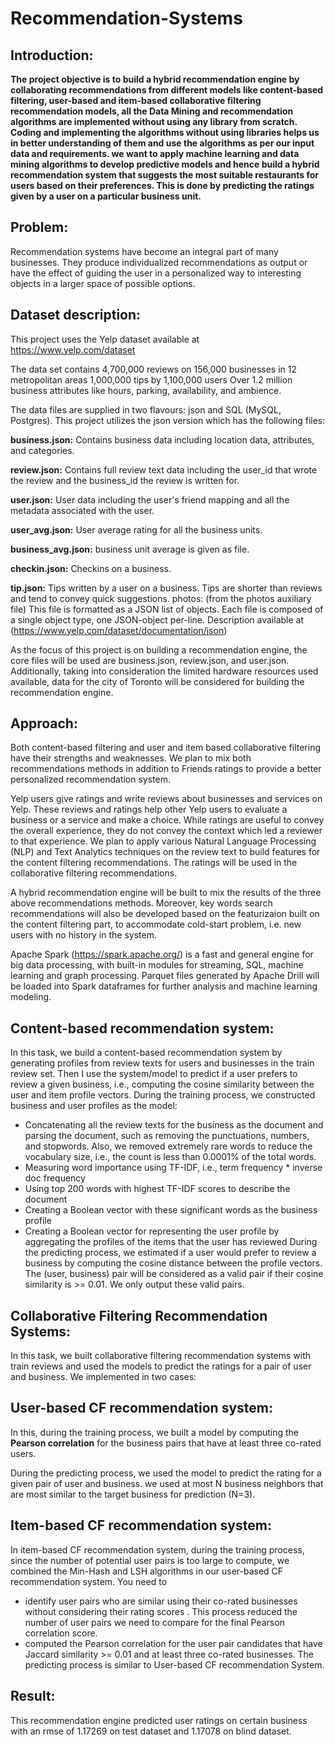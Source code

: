 # **Recommendation-Systems**

## **Introduction:**

**The project objective is to build a hybrid recommendation engine by collaborating recommendations from different models like content-based filtering, user-based and item-based collaborative filtering recommendation models, all the Data Mining and recommendation algorithms are implemented without using any library from scratch. Coding and implementing the algorithms without using libraries helps us in better understanding of them and use the algorithms as per our input data and requirements. we want to apply machine learning and data mining algorithms to develop predictive models and hence build a hybrid recommendation system that suggests the most suitable restaurants for users based on their preferences. This is done by predicting the ratings given by a user on a particular business unit.**

## **Problem:**

Recommendation systems have become an integral part of many businesses. They produce individualized recommendations as output or have the effect of guiding the user in a personalized way to interesting objects in a larger space of possible options.


## **Dataset description:**
This project uses the Yelp dataset available at https://www.yelp.com/dataset

The data set contains 4,700,000 reviews on 156,000 businesses in 12 metropolitan areas 1,000,000 tips by 1,100,000 users Over 1.2 million business attributes like hours, parking, availability, and ambience.

The data files are supplied in two flavours: json and SQL (MySQL, Postgres). This project utilizes the json version which has the following files:

**business.json:** Contains business data including location data, attributes, and categories.

**review.json:** Contains full review text data including the user_id that wrote the review and the business_id the review is written for.

**user.json:** User data including the user's friend mapping and all the metadata associated with the user.

**user_avg.json:** User average rating for all the business units.

**business_avg.json:** business unit average is given as file.

**checkin.json:** Checkins on a business.

**tip.json:** Tips written by a user on a business. Tips are shorter than reviews and tend to convey quick suggestions.
photos: (from the photos auxiliary file) This file is formatted as a JSON list of objects.
Each file is composed of a single object type, one JSON-object per-line. Description available at (https://www.yelp.com/dataset/documentation/json)

As the focus of this project is on building a recommendation engine, the core files will be used are business.json, review.json, and user.json. Additionally, taking into consideration the limited hardware resources used available, data for the city of Toronto will be considered for building the recommendation engine.

## **Approach:**

Both content-based filtering and user and item based collaborative filtering have their strengths and weaknesses. We plan to mix both recommendations methods in addition to Friends ratings to provide a better personalized recommendation system.

Yelp users give ratings and write reviews about businesses and services on Yelp. These reviews and ratings help other Yelp users to evaluate a business or a service and make a choice. While ratings are useful to convey the overall experience, they do not convey the context which led a reviewer to that experience. We plan to apply various Natural Language Processing (NLP) and Text Analytics techniques on the review text to build features for the content filtering recommendations. The ratings will be used in the collaborative filtering recommendations.

A hybrid recommendation engine will be built to mix the results of the three above recommendations methods. Moreover, key words search recommendations will also be developed based on the featurizaion built on the content filtering part, to accommodate cold-start problem, i.e. new users with no history in the system.

Apache Spark (https://spark.apache.org/) is a fast and general engine for big data processing, with built-in modules for streaming, SQL, machine learning and graph processing. Parquet files generated by Apache Drill will be loaded into Spark dataframes for further analysis and machine learning modeling.


## **Content-based recommendation system:**

In this task, we build a content-based recommendation system by generating profiles from review
texts for users and businesses in the train review set. Then I use the system/model to predict if a
user prefers to review a given business, i.e., computing the cosine similarity between the user and item
profile vectors.
During the training process, we constructed business and user profiles as the model:
* Concatenating all the review texts for the business as the document and parsing the document, such
as removing the punctuations, numbers, and stopwords. Also, we removed extremely rare words
to reduce the vocabulary size, i.e., the count is less than 0.0001% of the total words.
* Measuring word importance using TF-IDF, i.e., term frequency * inverse doc frequency
* Using top 200 words with highest TF-IDF scores to describe the document
* Creating a Boolean vector with these significant words as the business profile
* Creating a Boolean vector for representing the user profile by aggregating the profiles of the items
that the user has reviewed
During the predicting process, we estimated if a user would prefer to review a business by computing
the cosine distance between the profile vectors. The (user, business) pair will be considered as a valid
pair if their cosine similarity is >= 0.01. We only output these valid pairs. 

## **Collaborative Filtering Recommendation Systems:**

In this task, we built collaborative filtering recommendation systems with train reviews and used the
models to predict the ratings for a pair of user and business. We implemented in two cases:

## **User-based CF recommendation system:**

In this, during the training process, we built a model by computing the **Pearson correlation** for the
business pairs that have at least three co-rated users. 

During the predicting process, we used the model to predict the rating for a given pair of user and business. we used at most N business neighbors that are most similar to the target business for prediction (N=3).

## **Item-based CF recommendation system:**

In item-based CF recommendation system, during the training process, since the number of potential user pairs is too large to
compute, we combined the Min-Hash and LSH algorithms in our user-based CF recommendation
system. You need to 
* identify user pairs who are similar using their co-rated businesses without
considering their rating scores . This process reduced the number of user pairs we need to compare for the final Pearson correlation score. 
* computed the Pearson correlation for the user pair candidates that have Jaccard similarity >= 0.01 and at least three co-rated businesses. The predicting process is similar to User-based CF recommendation System.

## **Result:**

This recommendation engine predicted user ratings on certain business with an rmse of 1.17269 on test dataset and 1.17078 on blind dataset.
